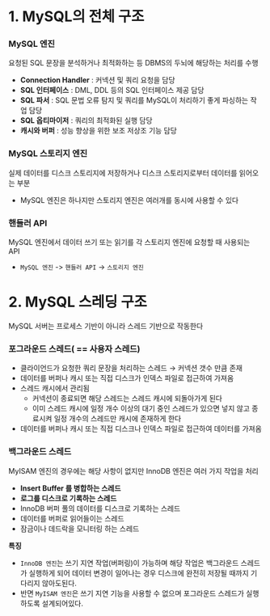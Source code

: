 # 1. MySQL의 전체 구조

### MySQL 엔진

요청된 SQL 문장을 분석하거나 최적화하는 등 DBMS의 두뇌에 해당하는 처리를 수행

- **Connection Handler** : 커넥션 및 쿼리 요청을 담당
- **SQL 인터페이스** : DML, DDL 등의 SQL 인터페이스 제공 담당
- **SQL 파서** : SQL 문법 오류 탐지 및 쿼리를 MySQL이 처리하기 좋게 파싱하는 작업 담당
- **SQL 옵티마이저** : 쿼리의 최적화된 실행 담당
- **캐시와 버퍼** : 성능 향상을 위한 보조 저상조 기능 담당

### MySQL 스토리지 엔진

실제 데이터를 디스크 스토리지에 저장하거나 디스크 스토리지로부터 데이터를 읽어오는 부분

- MySQL 엔진은 하나지만 스토리지 엔진은 여러개를 동시에 사용할 수 있다

### 핸들러 API

MySQL 엔진에서 데이터 쓰기 또는 읽기를 각 스토리지 엔진에 요청할 때 사용되는 API 

- `MySQL 엔진` -> `핸들러 API` -> `스토리지 엔진`

# 2. MySQL 스레딩 구조

MySQL 서버는 프로세스 기반이 아니라 스레드 기반으로 작동한다

### 포그라운드 스레드( == 사용자 스레드)

- 클라이언드가 요청한 쿼리 문장을 처리하는 스레드 → 커넥션 갯수 만큼 존재
- 데이터를 버퍼나 캐시 또는 직접 디스크가 인덱스 파일로 접근하여 가져옴
- 스레드 캐시에서 관리됨
    - 커넥션이 종료되면 해당 스레드는 스레드 캐시에 되돌아가게 된다
    - 이미 스레드 캐시에 일정 개수 이상의 대기 중인 스레드가 있으면 넣지 않고 종료시켜 일정 개수의 스레드만 캐시에 존재하게 한다
- 데이터를 버퍼나 캐시 또는 직접 디스크나 인덱스 파일로 접근하여 데이터를 가져옴

### 백그라운드 스레드

MyISAM 엔진의 경우에는 해당 사항이 없지만 InnoDB 엔진은 여러 가지 작업을 처리

- **Insert Buffer 를 병합하는 스레드**
- **로그를 디스크로 기록하는 스레드**
- InnoDB 버퍼 풀의 데이터를 디스크로 기록하는 스레드
- 데이터를 버퍼로 읽어들이는 스레드
- 잠금이나 데드락을 모니터링 하는 스레드

**특징**

- `InnoDB 엔진`는 쓰기 지연 작업(버퍼링)이 가능하며 해당 작업은 백그라운드 스레드가 실행하게 되어 데이터 변경이 일어나는 경우 디스크에 완전히 저장될 때까지 기다리지 않아도된다.
- 반면 `MyISAM 엔진`은 쓰기 지연 기능을 사용할 수 없으며 포그라운드 스레드가 실행하도록 설계되어있다.
